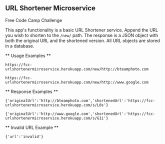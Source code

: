 ## URL Shortener Microservice

Free Code Camp Challenge

This app's functionality is a basic URL Shortener service. Append the URL you wish to shorten to the `/new/` path. 
The response is a JSON object with both the original URL and the shortened version. 
All URL objects are stored in a database.

** Usage Examples **

`https://fcc-urlshortenermicroservice.herokuapp.com/new/http://bteamphoto.com`

`https://fcc-urlshortenermicroservice.herokuapp.com/new/http://www.google.com`

** Response Examples **

`{'originalUrl':'http://bteamphoto.com','shortenedUrl':'https://fcc-urlshortenermicroservice.herokuapp.com/s/L0s'}`

`{'originalUrl':'http://www.google.com','shortenedUrl':'https://fcc-urlshortenermicroservice.herokuapp.com/s/G1i'}`

** Invalid URL Example **

`{'url':'invalid'}`
